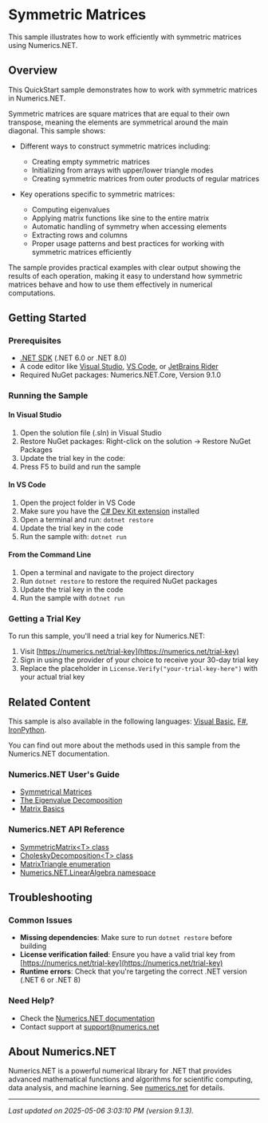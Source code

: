 # Symmetric Matrices

This sample illustrates how to work efficiently with symmetric matrices using Numerics.NET.

## Overview

This QuickStart sample demonstrates how to work with symmetric matrices in Numerics.NET.

Symmetric matrices are square matrices that are equal to their own transpose, meaning the elements are 
symmetrical around the main diagonal. This sample shows:

- Different ways to construct symmetric matrices including:
  - Creating empty symmetric matrices
  - Initializing from arrays with upper/lower triangle modes
  - Creating symmetric matrices from outer products of regular matrices

- Key operations specific to symmetric matrices:
  - Computing eigenvalues
  - Applying matrix functions like sine to the entire matrix
  - Automatic handling of symmetry when accessing elements
  - Extracting rows and columns
  - Proper usage patterns and best practices for working with symmetric matrices efficiently

The sample provides practical examples with clear output showing the results of each operation,
making it easy to understand how symmetric matrices behave and how to use them effectively in
numerical computations.


## Getting Started

### Prerequisites

- [.NET SDK](https://dotnet.microsoft.com/download) (.NET 6.0 or .NET 8.0)
- A code editor like [Visual Studio](https://visualstudio.microsoft.com/), [VS Code](https://code.visualstudio.com/), or [JetBrains Rider](https://www.jetbrains.com/rider/)
- Required NuGet packages: Numerics.NET.Core, Version 9.1.0

### Running the Sample

#### In Visual Studio
1. Open the solution file (.sln) in Visual Studio
2. Restore NuGet packages: Right-click on the solution → Restore NuGet Packages
3. Update the trial key in the code:
4. Press F5 to build and run the sample

#### In VS Code

1. Open the project folder in VS Code
2. Make sure you have the [C# Dev Kit extension](https://marketplace.visualstudio.com/items?itemName=ms-dotnettools.csdevkit) installed
3. Open a terminal and run: `dotnet restore`
4. Update the trial key in the code 
5. Run the sample with: `dotnet run`

#### From the Command Line

1. Open a terminal and navigate to the project directory
2. Run `dotnet restore` to restore the required NuGet packages
3. Update the trial key in the code
4. Run the sample with `dotnet run`

### Getting a Trial Key

To run this sample, you'll need a trial key for Numerics.NET:

1. Visit [https://numerics.net/trial-key](https://numerics.net/trial-key)
2. Sign in using the provider of your choice to receive your 30-day trial key
3. Replace the placeholder in `License.Verify("your-trial-key-here")` with your actual trial key

## Related Content

This sample is also available in the following languages: 
[Visual Basic](https://github.com/NumericsDotNet/quickstart-visualbasic/tree/net462/linear-algebra/matrices/symmetric-matrices), [F#](https://github.com/NumericsDotNet/quickstart-fsharp/tree/net462/linear-algebra/matrices/symmetric-matrices), [IronPython](https://github.com/NumericsDotNet/quickstart-ironpython/tree/net462/linear-algebra/matrices/symmetric-matrices).

You can find out more about the methods used in this sample from the Numerics.NET documentation.

### Numerics.NET User's Guide

- [Symmetrical Matrices](https://numerics.net/documentation/latest/vector-and-matrix/structured-matrix-types/symmetrical-matrices)
- [The Eigenvalue Decomposition](https://numerics.net/documentation/latest/vector-and-matrix/matrix-decompositions/eigenvalue-decomposition)
- [Matrix Basics](https://numerics.net/documentation/latest/vector-and-matrix/matrices/matrix-basics)

### Numerics.NET API Reference

- [SymmetricMatrix&lt;T&gt; class](https://numerics.net/documentation/latest/reference/numerics.net.linearalgebra.symmetricmatrix-1)
- [CholeskyDecomposition&lt;T&gt; class](https://numerics.net/documentation/latest/reference/numerics.net.linearalgebra.choleskydecomposition-1)
- [MatrixTriangle enumeration](https://numerics.net/documentation/latest/reference/numerics.net.matrixtriangle)
- [Numerics.NET.LinearAlgebra namespace](https://numerics.net/documentation/latest/reference/numerics.net.linearalgebra)


## Troubleshooting

### Common Issues

- **Missing dependencies**: Make sure to run `dotnet restore` before building
- **License verification failed**: Ensure you have a valid trial key from [https://numerics.net/trial-key](https://numerics.net/trial-key)
- **Runtime errors**: Check that you're targeting the correct .NET version (.NET 6 or .NET 8)

### Need Help?

- Check the [Numerics.NET documentation](https://numerics.net/documentation/)
- Contact support at [support@numerics.net](mailto:support@numerics.net?subject=SymmetricMatrices%20QuickStart%20Sample%20%28C%23%29)

## About Numerics.NET

Numerics.NET is a powerful numerical library for .NET that provides advanced mathematical 
functions and algorithms for scientific computing, data analysis, and machine learning.
See [numerics.net](https://numerics.net) for details.

---

_Last updated on 2025-05-06 3:03:10 PM (version 9.1.3)._
